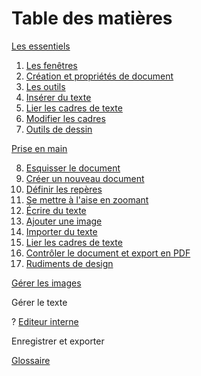 # Table des matières

[Les essentiels](basics-fr.md)

1. [Les fenêtres](windows-fr.md)
2. [Création et propriétés de document](creating-documents-fr.md)
3. [Les outils](tools-fr.md)
4. [Insérer du texte](insert-text-fr.md)
5. [Lier les cadres de texte](text-chains-fr.md)
6. [Modifier les cadres](frames-modify-fr.md)
7. [Outils de dessin](drawing-tools-fr.md)

[Prise en main](hands-on-fr.md)

8. [Esquisser le document](sketching-fr.md)
9. [Créer un nouveau document](new-document-fr.md)
10. [Définir les repères](define-guides-fr.md)
11. [Se mettre à l'aise en zoomant](zoom-fr.md)
12. [Écrire du texte](write-text-fr.md)
13. [Ajouter une image](add-image-fr.md)
14. [Importer du texte](importing-text-fr.md)
15. [Lier les cadres de texte](linking-text-frames-fr.md)
16. [Contrôler le document et export en PDF](exporting-to-pdf-fr.md)
17. [Rudiments de design](design-basics-fr.md)

[Gérer les images]()

Gérer le texte

? [Editeur interne](story-editor-fr.md)

Enregistrer et exporter

[Glossaire](glossary-fr.md)
